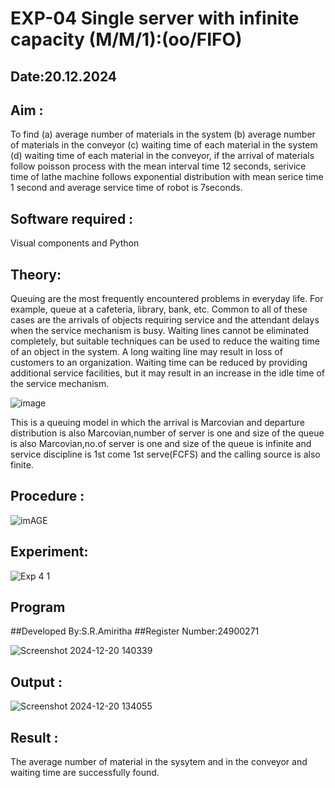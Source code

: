 # EXP-04 Single server with infinite capacity (M/M/1):(oo/FIFO)
## Date:20.12.2024
## Aim :
To find (a) average number of materials in the system (b) average number of materials in the conveyor (c) waiting time of each material in the system (d) waiting time of each material in the conveyor, if the arrival  of materials follow poisson process with the mean interval time 12 seconds, serivice time of lathe machine follows exponential distribution with mean serice time 1 second and average service time of robot is 7seconds.

## Software required :
Visual components and Python

## Theory:
Queuing are the most frequently encountered problems in everyday life. For example, queue at a cafeteria, library, bank, etc. Common to all of these cases are the arrivals of objects requiring service and the attendant delays when the service mechanism is busy. Waiting lines cannot be eliminated completely, but suitable techniques can be used to reduce the waiting time of an object in the system. A long waiting line may result in loss of customers to an organization. Waiting time can be reduced by providing additional service facilities, but it may result in an increase in the idle time of the service mechanism.

![image](1.png)

This is a queuing model in which the arrival is Marcovian and departure distribution is also Marcovian,number of server is one and size of the queue is also Marcovian,no.of server is one and size of the queue is infinite and service discipline is 1st come 1st serve(FCFS) and the calling source is also finite.

## Procedure :

![imAGE](2.png)

## Experiment:

![Exp 4 1](https://github.com/21003698/Single-server-infinite-capacity---Markov-Model/assets/93427522/2960ee3e-7325-4e09-85e1-ae816ceaaab3)


## Program
##Developed By:S.R.Amiritha
##Register Number:24900271

![Screenshot 2024-12-20 140339](https://github.com/user-attachments/assets/ec3a135a-cc8e-4af9-bc34-0054f51f668b)


## Output :

![Screenshot 2024-12-20 134055](https://github.com/user-attachments/assets/7aa94d07-6c42-44c6-9fb2-20079ee72362)



## Result :
The average number of material in the sysytem and in the conveyor and waiting time are successfully found.

